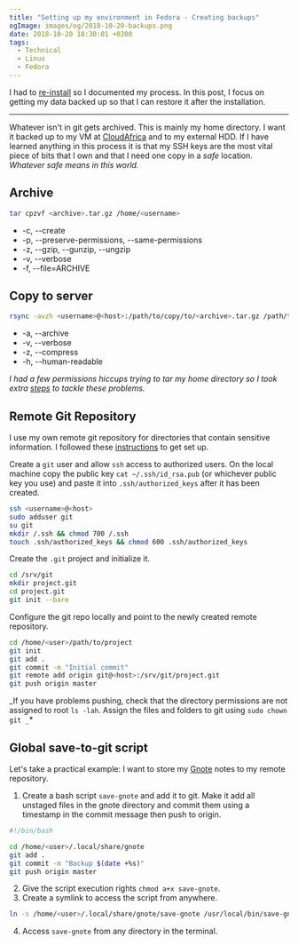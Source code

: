 ```yaml
---
title: "Setting up my environment in Fedora - Creating backups"
ogImage: images/og/2018-10-20-backups.png
date: 2018-10-20 18:30:01 +0200
tags:
  - Technical
  - Linux
  - Fedora
---
```


I had to [re-install](/blog/setting-up-my-environment-in-fedora/) so I documented my process.
In this post, I focus on getting my data backed up so that I can restore it after the
installation.

---

Whatever isn't in git gets archived. This is mainly my home directory.
I want it backed up to my VM at [CloudAfrica](https://www.cloudafrica.net/)
and to my external HDD. If I have learned anything in this process it is that my SSH keys are
the most vital piece of bits that I own and that I need one copy in a _safe_ location.
_Whatever safe means in this world._

## Archive

```bash
tar cpzvf <archive>.tar.gz /home/<username>
```

- -c, --create
- -p, --preserve-permissions, --same-permissions
- -z, --gzip, --gunzip, --ungzip
- -v, --verbose
- -f, --file=ARCHIVE

## Copy to server

```bash
rsync -avzh <username>@<host>:/path/to/copy/to/<archive>.tar.gz /path/to/copy/from/<archive>.tar.gz
```

- -a, --archive
- -v, --verbose
- -z, --compress
- -h, --human-readable

_I had a few permissions hiccups trying to tar my home directory so I took extra
[steps](/blog/setting-up-my-environment-in-fedora/) to tackle these problems._

## Remote Git Repository

I use my own remote git repository for directories that contain sensitive information.
I followed these [instructions](https://git-scm.com/book/en/v2/Git-on-the-Server-Setting-Up-the-Server)
to get set up.

Create a `git` user and allow `ssh` access to authorized users. On the local machine copy the public key
`cat ~/.ssh/id_rsa.pub` (or whichever public key you use) and paste it into `.ssh/authorized_keys` after it
has been created.

```bash
ssh <username>@<host>
sudo adduser git
su git
mkdir /.ssh && chmod 700 /.ssh
touch .ssh/authorized_keys && chmod 600 .ssh/authorized_keys
```

Create the `.git` project and initialize it.

```bash
cd /srv/git
mkdir project.git
cd project.git
git init --bare
```

Configure the git repo locally and point to the newly created remote repository.

```bash
cd /home/<user>/path/to/project
git init
git add .
git commit -m "Initial commit"
git remote add origin git@<host>:/srv/git/project.git
git push origin master
```

_If you have problems pushing, check that the directory permissions are not assigned to root `ls -lah`.
Assign the files and folders to git using `sudo chown git _`\*

## Global save-to-git script

Let's take a practical example: I want to store my [Gnote](https://wiki.gnome.org/Apps/Gnote) notes to my remote repository.

1. Create a bash script `save-gnote` and add it to git. Make it add all
   unstaged files in the gnote directory and commit them using a timestamp in the commit message then push to origin.

```bash
#!/bin/bash

cd /home/<user>/.local/share/gnote
git add .
git commit -m "Backup $(date +%s)"
git push origin master
```

2. Give the script execution rights `chmod a+x save-gnote`.
3. Create a symlink to access the script from anywhere.

```bash
ln -s /home/<user>/.local/share/gnote/save-gnote /usr/local/bin/save-gnote
```

4. Access `save-gnote` from any directory in the terminal.
